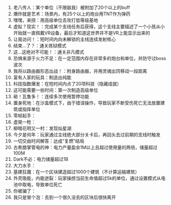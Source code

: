 1. 老八传人：某个单位（不限敌我）被附加了20个以上的buff  
2. 爆炸就是艺术：场景内，有25个以上的炮台用TNT作为弹药
3. 嘿嘿，来捞：用高级单位去攻打低等级基地
4. 虚拟？现实！：完成某个支线任务后获得，这个支线主要描述了一个小孩从小开始就一直佩戴VR设备，最后才知道这世界并不是VR上能显示出来的
5. 让我访问！：短时间内向未解锁的主线连续发射核心
6. 结束...了？：通关炼狱模式
7. 这...这绝对不可能！：通关非凡模式
8. 恐惧来源于火力不足：在一定范围内存在非常多的炮台和单位，并防守过boss波次
9. 我将以路由器形态出战！：附身路由器，并用灵魂出窍移动一段距离
10. 富有人家的玩具：制造出纯能
11. 科技指数爆发：在短时间内点了20项科技（隐藏成就）
12. 这可能需要一些时间：第一次制造高级单位
13. 砸！瓦鲁多！：连续多次使用暂停功能
14. 置身死地：在沙盒模式下，由于错误操作，导致玩家不断受伤死亡无法放置建筑或指挥单位
15. 零帧起手：
16. 虚晃一枪：
17. 柳暗花明又一村：发现灿星湖
18. 今夕是何年：玩家通过主线绝大部分关卡后，再回头去过前期的支线时触发
19. 一切交由时间解答：达成“复燃”结局
20. 古希腊掌管电的神：电力产量盈余1M以上且超过使用量的两倍，储量超过100M
21. Dark不必：电力储量超过1B
22. 大力水手：
23. 基建狂魔：在一个区块建造超过1000个建筑（不计算运输建筑）  
24. 外壳吸能，内能迸裂：玩家操控当前生命值超过5k的单位，通过设置模式从电池中取电，导致单位死亡
25. 你被骗了：
26. 我只是冒个泡：去到一个很久没去的区块后很快离开